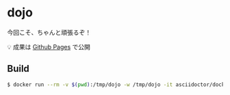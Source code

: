 # dojo

今回こそ、ちゃんと頑張るぞ！

:bulb: 成果は [Github Pages](https://cocococoa.github.io/dojo/) で公開

## Build

```sh
$ docker run --rm -v $(pwd):/tmp/dojo -w /tmp/dojo -it asciidoctor/docker-asciidoctor /bin/bash -c './build.sh'
```

